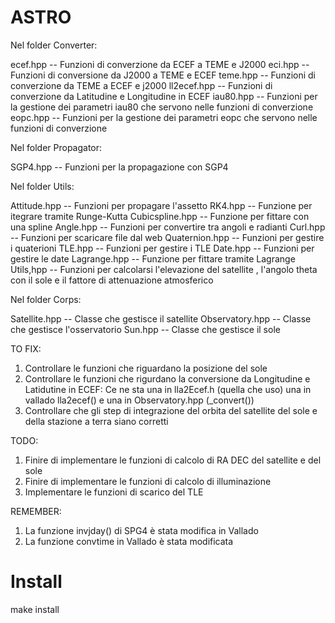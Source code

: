 # ASTRO


Nel folder Converter:

ecef.hpp      -- Funzioni di converzione da ECEF a TEME e J2000
eci.hpp        -- Funzioni di conversione da J2000 a TEME e ECEF
teme.hpp     -- Funzioni di converzione da TEME a ECEF e j2000
ll2ecef.hpp  -- Funzioni di converzione da Latitudine e Longitudine in ECEF
iau80.hpp    -- Funzioni per la gestione dei parametri iau80 che servono nelle funzioni di converzione
eopc.hpp     -- Funzioni per la gestione dei parametri eopc che servono nelle funzioni di converzione


Nel folder Propagator:

SGP4.hpp  -- Funzioni per la propagazione con SGP4


Nel folder Utils:

Attitude.hpp -- Funzioni per propagare l'assetto
RK4.hpp  -- Funzione per itegrare tramite Runge-Kutta
Cubicspline.hpp -- Funzione per fittare con una spline
Angle.hpp  -- Funzioni per convertire tra angoli e radianti
Curl.hpp -- Funzioni per scaricare file dal web
Quaternion.hpp -- Funzioni per gestire i quaterioni
TLE.hpp -- Funzioni per gestire i TLE
Date.hpp -- Funzioni per gestire le date
Lagrange.hpp -- Funzione per fittare tramite Lagrange
Utils,hpp -- Funzioni per calcolarsi l'elevazione del satellite , l'angolo theta con il sole e il fattore di attenuazione atmosferico


Nel folder Corps:

Satellite.hpp -- Classe che gestisce il satellite
Observatory.hpp -- Classe che gestisce l'osservatorio
Sun.hpp -- Classe che gestisce il sole


TO FIX:
1) Controllare le funzioni che riguardano la posizione del sole
2) Controllare le funzioni che rigurdano la conversione da Longitudine e Latidutine in ECEF:
    Ce ne sta una in lla2Ecef.h (quella che uso) una in vallado lla2ecef() e una in Observatory.hpp (_convert())
3) Controllare che gli step di integrazione del orbita del satellite del sole e della stazione a terra siano corretti


TODO:
1) Finire di implementare le funzioni di calcolo di RA DEC del satellite e del sole
2) Finire di implementare le funzioni di calcolo di illuminazione
3) Implementare le funzioni di scarico del TLE


REMEMBER:
1) La funzione invjday() di SPG4 è stata modifica in Vallado
2) La funzione convtime in Vallado è stata modificata


# Install

make install
